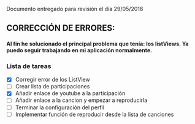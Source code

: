 Documento entregado para revisión el día 29/05/2018
## CORRECCIÓN DE ERRORES:

#### Al fin he solucionado el principal problema que tenía: los listViews. Ya puedo seguir trabajando en mi aplicación normalmente.

### Lista de tareas

- [X] Corregir error de los ListView 
- [ ] Crear lista de participaciones
- [X] Añadir enlace de youtube a la participación
- [ ] Añadir enlace a la cancion y empezar a reproducirla
- [ ] Terminar la configuración del perfil
- [ ] Implementar función de reproducir desde la lista de canciones
